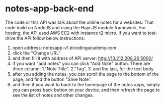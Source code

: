 # notes-app-back-end
The code or this API was talk about the online notes for a websites.
That code build on NodeJS and using the Hapi JS module framework.
For hosting, the API used AWS EC2 with instance t2 micro.
If you want to test-drive the API follow below instructions:
  1. open address: notesapp-v1.dicodingacademy.com
  2. click the "Change URL"
  3. and then fill it with address of API server: http://13.212.208.26:5000/
  4. if you want "add notes" you can click "Add Note" button. There are three column: 1."Note Title", 2."Tag", 3. and the last, for the text body.
  5. after you adding the notes, you can scroll the page to the bottom of the page, and find the button "Save Note".
  6. and then if you want to back to the homepage of the notes apps, simply you can press back button  on your device, and then refresh the page to see the list of notes and other changes.
     
